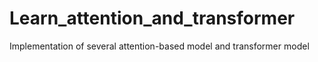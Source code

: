 # Learn_attention_and_transformer
Implementation of several attention-based model and transformer model
